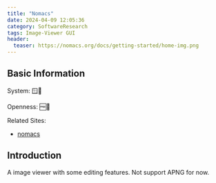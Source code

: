 ```yaml
---
title: "Nomacs"
date: 2024-04-09 12:05:36
category: SoftwareResearch
tags: Image-Viewer GUI
header:
  teaser: https://nomacs.org/docs/getting-started/home-img.png
---
```


## Basic Information

System: 🪟🐧

Openness: 🆓📖

Related Sites:

* [nomacs](https://nomacs.org/)

## Introduction

A image viewer with some editing features. Not support APNG for now.
